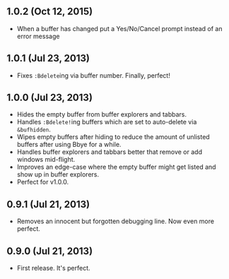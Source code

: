 ## 1.0.2 (Oct 12, 2015)
- When a buffer has changed put a Yes/No/Cancel prompt instead
  of an error message

## 1.0.1 (Jul 23, 2013)
- Fixes `:Bdelete`ing via buffer number. Finally, perfect!

## 1.0.0 (Jul 23, 2013)
- Hides the empty buffer from buffer explorers and tabbars.
- Handles `:Bdelete!`ing buffers which are set to auto-delete via `&bufhidden`.
- Wipes empty buffers after hiding to reduce the amount of unlisted buffers after using Bbye for a while.
- Handles buffer explorers and tabbars better that remove or add windows mid-flight.
- Improves an edge-case where the empty buffer might get listed and show up in buffer explorers.
- Perfect for v1.0.0.

## 0.9.1 (Jul 21, 2013)
- Removes an innocent but forgotten debugging line. Now even more perfect.

## 0.9.0 (Jul 21, 2013)
- First release. It's perfect.
